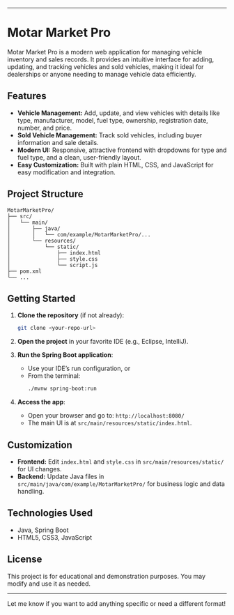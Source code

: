 
---

# Motar Market Pro

Motar Market Pro is a modern web application for managing vehicle inventory and sales records. It provides an intuitive interface for adding, updating, and tracking vehicles and sold vehicles, making it ideal for dealerships or anyone needing to manage vehicle data efficiently.

## Features

- **Vehicle Management:** Add, update, and view vehicles with details like type, manufacturer, model, fuel type, ownership, registration date, number, and price.
- **Sold Vehicle Management:** Track sold vehicles, including buyer information and sale details.
- **Modern UI:** Responsive, attractive frontend with dropdowns for type and fuel type, and a clean, user-friendly layout.
- **Easy Customization:** Built with plain HTML, CSS, and JavaScript for easy modification and integration.

## Project Structure

```
MotarMarketPro/
├── src/
│   └── main/
│       ├── java/
│       │   └── com/example/MotarMarketPro/...
│       └── resources/
│           └── static/
│               ├── index.html
│               ├── style.css
│               └── script.js
├── pom.xml
└── ...
```

## Getting Started

1. **Clone the repository** (if not already):
   ```sh
   git clone <your-repo-url>
   ```

2. **Open the project** in your favorite IDE (e.g., Eclipse, IntelliJ).

3. **Run the Spring Boot application**:
   - Use your IDE’s run configuration, or
   - From the terminal:
     ```sh
     ./mvnw spring-boot:run
     ```

4. **Access the app**:
   - Open your browser and go to: `http://localhost:8080/`
   - The main UI is at `src/main/resources/static/index.html`.

## Customization

- **Frontend:** Edit `index.html` and `style.css` in `src/main/resources/static/` for UI changes.
- **Backend:** Update Java files in `src/main/java/com/example/MotarMarketPro/` for business logic and data handling.

## Technologies Used

- Java, Spring Boot
- HTML5, CSS3, JavaScript

## License

This project is for educational and demonstration purposes. You may modify and use it as needed.

---

Let me know if you want to add anything specific or need a different format!
